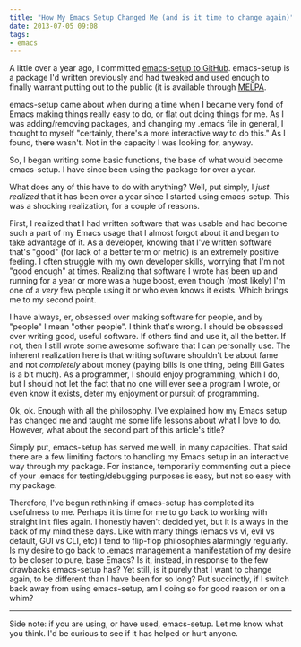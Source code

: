```yaml
---
title: "How My Emacs Setup Changed Me (and is it time to change again)"
date: 2013-07-05 09:08
tags: 
- emacs
---
```

A little over a year ago, I committed [emacs-setup to GitHub](https://github.com/echosa/emacs-setup). emacs-setup is a package I'd written previously and had tweaked and used enough to finally warrant putting out to the public (it is available through [MELPA](http://melpa.milkbox.net).
<!-- more -->
emacs-setup came about when during a time when I became very fond of Emacs making things really easy to do, or flat out doing things for me. As I was adding/removing packages, and changing my .emacs file in general, I thought to myself "certainly, there's a more interactive way to do this." As I found, there wasn't. Not in the capacity I was looking for, anyway.

So, I began writing some basic functions, the base of what would become emacs-setup. I have since been using the package for over a year.

What does any of this have to do with anything? Well, put simply, I *just realized* that it has been over a year since I started using emacs-setup. This was a shocking realization, for a couple of reasons.

First, I realized that I had written software that was usable and had become such a part of my Emacs usage that I almost forgot about it and began to take advantage of it. As a developer, knowing that I've written software that's "good" (for lack of a better term or metric) is an extremely positive feeling. I often struggle with my own developer skills, worrying that I'm not "good enough" at times. Realizing that software I wrote has been up and running for a year or more was a huge boost, even though (most likely) I'm one of a *very* few people using it or who even knows it exists. Which brings me to my second point.

I have always, er, obsessed over making software for people, and by "people" I mean "other people". I think that's wrong. I should be obsessed over writing good, useful software. If others find and use it, all the better. If not, then I still wrote some awesome software that I can personally use. The inherent realization here is that writing software shouldn't be about fame and not *completely* about money (paying bills is one thing, being Bill Gates is a bit much). As a programmer, I should enjoy programming, which I do, but I should not let the fact that no one will ever see a program I wrote, or even know it exists, deter my enjoyment or pursuit of programming.

Ok, ok. Enough with all the philosophy. I've explained how my Emacs setup has changed me and taught me some life lessons about what I love to do. However, what about the second part of this article's title?

Simply put, emacs-setup has served me well, in many capacities. That said there are a few limiting factors to handling my Emacs setup in an interactive way through my package. For instance, temporarily commenting out a piece of your .emacs for testing/debugging purposes is easy, but not so easy with my package.

Therefore, I've begun rethinking if emacs-setup has completed its usefulness to me. Perhaps it is time for me to go back to working with straight init files again. I honestly haven't decided yet, but it is always in the back of my mind these days. Like with many things (emacs vs vi, evil vs default, GUI vs CLI, etc) I tend to flip-flop philosophies alarmingly regularly. Is my desire to go back to .emacs management a manifestation of my desire to be closer to pure, base Emacs? Is it, instead, in response to the few drawbacks emacs-setup has? Yet still, is it purely that I want to change again, to be different than I have been for so long? Put succinctly, if I switch back away from using emacs-setup, am I doing so for good reason or on a whim?
<hr />
Side note: if you are using, or have used, emacs-setup. Let me know what you think. I'd be curious to see if it has helped or hurt anyone.
